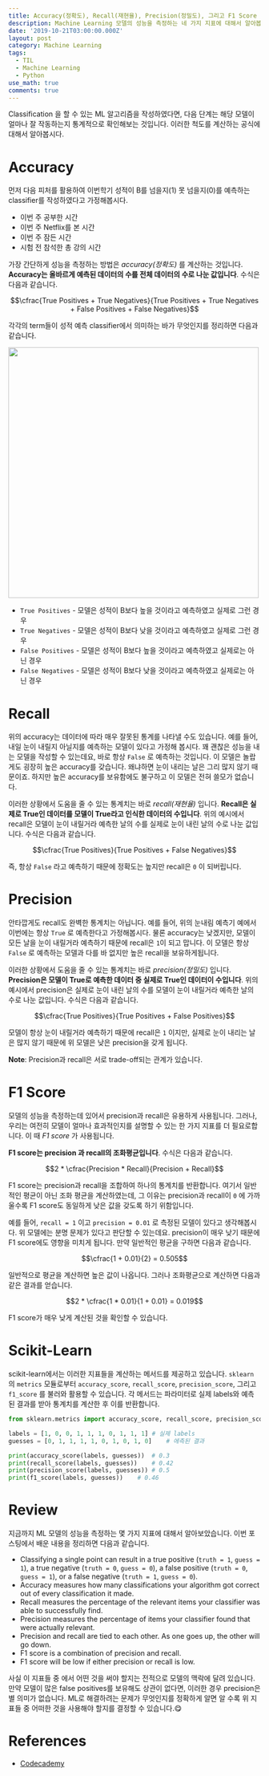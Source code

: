 ```yaml
---
title: Accuracy(정확도), Recall(재현율), Precision(정밀도), 그리고 F1 Score
description: Machine Learning 모델의 성능을 측정하는 네 가지 지표에 대해서 알아봅시다
date: '2019-10-21T03:00:00.000Z'
layout: post
category: Machine Learning
tags:
  - TIL
  - Machine Learning
  - Python
use_math: true
comments: true
---
```


Classification 을 할 수 있는 ML 알고리즘을 작성하였다면, 다음 단계는 해당 모델이 얼마나 잘 작동하는지 통계적으로 확인해보는 것입니다. 이러한 척도를 계산하는 공식에 대해서 알아봅시다.

# Accuracy

먼저 다음 피처를 활용하여 이번학기 성적이 B를 넘을지(1) 못 넘을지(0)를 예측하는 classifier를 작성하였다고 가정해봅시다.

- 이번 주 공부한 시간
- 이번 주 Netflix를 본 시간
- 이번 주 잠든 시간
- 시험 전 참석한 총 강의 시간

가장 간단하게 성능을 측정하는 방법은 _accuracy(정확도)_ 를 계산하는 것입니다. **Accuracy는 올바르게 예측된 데이터의 수를 전체 데이터의 수로 나눈 값입니다**. 수식은 다음과 같습니다.

$$\cfrac{True Positives + True Negatives}{True Positives + True Negatives + False Positives + False Negatives}$$

각각의 term들이 성적 예측 classifier에서 의미하는 바가 무엇인지를 정리하면 다음과 같습니다.

<img width="500" src="https://t1.daumcdn.net/cfile/tistory/99DC064C5BE056CE10" />

- `True Positives` - 모델은 성적이 B보다 높을 것이라고 예측하였고 실제로 그런 경우
- `True Negatives` - 모델은 성적이 B보다 낮을 것이라고 예측하였고 실제로 그런 경우
- `False Positives` - 모델은 성적이 B보다 높을 것이라고 예측하였고 실제로는 아닌 경우
- `False Negatives` - 모델은 성적이 B보다 낮을 것이라고 예측하였고 실제로는 아닌 경우

# Recall

위의 accuracy는 데이터에 따라 매우 잘못된 통계를 나타낼 수도 있습니다. 예를 들어, 내일 눈이 내릴지 아닐지를 예측하는 모델이 있다고 가정해 봅시다. 꽤 괜찮은 성능을 내는 모델을 작성할 수 있는데요, 바로 항상 `False` 로 예측하는 것입니다. 이 모델은 놀랍게도 굉장히 높은 accuracy를 갖습니다. 왜냐하면 눈이 내리는 날은 그리 많지 않기 때문이죠. 하지만 높은 accuracy를 보유함에도 불구하고 이 모델은 전혀 쓸모가 없습니다.

이러한 상황에서 도움을 줄 수 있는 통계치는 바로 _recall(재현율)_ 입니다. **Recall은 실제로 True인 데이터를 모델이 True라고 인식한 데이터의 수입니다**. 위의 예시에서 recall은 모델이 눈이 내릴거라 예측한 날의 수를 실제로 눈이 내린 날의 수로 나눈 값입니다. 수식은 다음과 같습니다.

$$\cfrac{True Positives}{True Positives + False Negatives}$$

즉, 항상 `False` 라고 예측하기 때문에 정확도는 높지만 recall은 `0` 이 되버립니다.

# Precision

안타깝게도 recall도 완벽한 통계치는 아닙니다. 예를 들어, 위의 눈내림 예측기 예에서 이번에는 항상 `True` 로 예측한다고 가정해봅시다. 물론 accuracy는 낮겠지만, 모델이 모든 날을 눈이 내릴거라 예측하기 때문에 recall은 `1`이 되고 맙니다. 이 모델은 항상 `False` 로 예측하는 모델과 다를 바 없지만 높은 recall을 보유하게됩니다.

이러한 상황에서 도움을 줄 수 있는 통계치는 바로 _precision(정밀도)_ 입니다. **Precision은 모델이 True로 예측한 데이터 중 실제로 True인 데이터이 수입니다**. 위의 예시에서 precision은 실제로 눈이 내린 날의 수를 모델이 눈이 내릴거라 예측한 날의 수로 나눈 값입니다. 수식은 다음과 같습니다.

$$\cfrac{True Positives}{True Positives + False Positives}$$

모델이 항상 눈이 내릴거라 예측하기 때문에 recall은 `1` 이지만, 실제로 눈이 내리는 날은 많지 않기 때문에 위 모델은 낮은 precision을 갖게 됩니다.

**Note**: Precision과 recall은 서로 trade-off되는 관계가 있습니다.

# F1 Score

모델의 성능을 측정하는데 있어서 precision과 recall은 유용하게 사용됩니다. 그러나, 우리는 여전히 모델이 얼마나 효과적인지를 설명할 수 있는 한 가지 지표를 더 필요로합니다. 이 때 _F1 score_ 가 사용됩니다.

**F1 score는 precision 과 recall의 조화평균입니다**. 수식은 다음과 같습니다.

$$2 * \cfrac{Precision *  Recall}{Precision + Recall}$$

F1 score는 precision과 recall을 조합하여 하나의 통계치를 반환합니다. 여기서 일반적인 평균이 아닌 조화 평균을 계산하였는데, 그 이유는 precision과 recall이 `0` 에 가까울수록 F1 score도 동일하게 낮은 값을 갖도록 하기 위함입니다.

예를 들어, `recall = 1` 이고 `precision = 0.01` 로 측정된 모델이 있다고 생각해봅시다. 위 모델에는 분명 문제가 있다고 판단할 수 있는데요. precision이 매우 낮기 때문에 F1 score에도 영향을 미치게 됩니다. 만약 일반적인 평균을 구하면 다음과 같습니다.

$$\cfrac{1 + 0.01}{2} = 0.505$$

일반적으로 평균을 계산하면 높은 값이 나옵니다. 그러나 조화평균으로 계산하면 다음과 같은 결과를 얻습니다.

$$2 * \cfrac{1 * 0.01}{1 + 0.01} = 0.019$$

F1 score가 매우 낮게 계산된 것을 확인할 수 있습니다.

# Scikit-Learn

scikit-learn에서는 이러한 지표들을 계산하는 메서드를 제공하고 있습니다. `sklearn` 의 `metrics` 모듈로부터 `accuracy_score`, `recall_score`, `precision_score`, 그리고 `f1_score` 를 불러와 활용할 수 있습니다. 각 메서드는 파라미터로 실제 labels와 예측된 결과를 받아 통계치를 계산한 후 이를 반환합니다.

```python
from sklearn.metrics import accuracy_score, recall_score, precision_score, f1_score

labels = [1, 0, 0, 1, 1, 1, 0, 1, 1, 1]	# 실제 labels
guesses = [0, 1, 1, 1, 1, 0, 1, 0, 1, 0]	# 에측된 결과

print(accuracy_score(labels, guesses))	# 0.3
print(recall_score(labels, guesses))	# 0.42
print(precision_score(labels, guesses))	# 0.5
print(f1_score(labels, guesses))	# 0.46
```

# Review

지금까지 ML 모델의 성능을 측정하는 몇 가지 지표에 대해서 알아보았습니다. 이번 포스팅에서 배운 내용을 정리하면 다음과 같습니다.

- Classifying a single point can result in a true positive (`truth = 1`, `guess = 1`), a true negative (`truth = 0`, `guess = 0`), a false positive (`truth = 0`, `guess = 1`), or a false negative (`truth = 1`, `guess = 0`).
- Accuracy measures how many classifications your algorithm got correct out of every classification it made.
- Recall measures the percentage of the relevant items your classifier was able to successfully find.
- Precision measures the percentage of items your classifier found that were actually relevant.
- Precision and recall are tied to each other. As one goes up, the other will go down.
- F1 score is a combination of precision and recall.
- F1 score will be low if either precision or recall is low.

사실 이 지표들 중 에서 어떤 것을 써야 할지는 전적으로 모델의 맥락에 달려 있습니다. 만약 모델이 많은 false positives를 보유해도 상관이 없다면, 이러한 경우 precision은 별 의미가 없습니다. ML로 해결하려는 문제가 무엇인지를 정확하게 알면 알 수록 위 지표들 중 어떠한 것을 사용해야 할지를 결정할 수 있습니다.😋

# References

- [Codecademy](http://www.codecademy.com)
